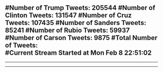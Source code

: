 #Number of Trump Tweets: 205544
#Number of Clinton Tweets: 131547
#Number of Cruz Tweets: 107435
#Number of Sanders Tweets: 85241
#Number of Rubio Tweets: 59937
#Number of Carson Tweets: 9875
#Total Number of Tweets:  
#Current Stream Started at Mon Feb  8 22:51:02
---
---
---
